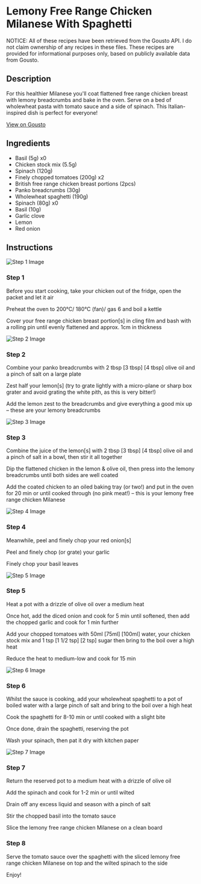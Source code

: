 # Lemony Free Range Chicken Milanese With Spaghetti

NOTICE: All of these recipes have been retrieved from the Gousto API. I do not claim ownership of any recipes in these files. These recipes are provided for informational purposes only, based on publicly available data from Gousto.

## Description

For this healthier Milanese you'll coat flattened free range chicken breast with lemony breadcrumbs and bake in the oven. Serve on a bed of wholewheat pasta with tomato sauce and a side of spinach. This Italian-inspired dish is perfect for everyone!

[View on Gousto](https://www.gousto.co.uk/recipes/cookbook/lemony-free-range-chicken-milanese-with-spaghetti-and-tomato-sauce)

## Ingredients

- Basil (5g) x0
- Chicken stock mix (5.5g)
- Spinach (120g)
- Finely chopped tomatoes (200g) x2
- British free range chicken breast portions (2pcs)
- Panko breadcrumbs (30g)
- Wholewheat spaghetti (190g)
- Spinach (80g) x0
- Basil (10g)
- Garlic clove
- Lemon
- Red onion

## Instructions

![Step 1 Image](https://production-media.gousto.co.uk/cms/recipe-step-image/step-1-1691484725808-x200.jpg)

### Step 1

Before you start cooking, take your chicken out of the fridge, open the packet and let it air

Preheat the oven to 200°C/ 180°C (fan)/ gas 6 and boil a kettle

Cover your free range chicken breast portion[s] in cling film and bash with a rolling pin until evenly flattened and approx. 1cm in thickness

![Step 2 Image](https://production-media.gousto.co.uk/cms/recipe-step-image/step-2-1691484730808-x200.jpg)

### Step 2

Combine your panko breadcrumbs with 2 tbsp <span class="text-purple">[3 tbsp]</span> <span class="text-danger">[4 tbsp]</span> olive oil and a pinch of salt on a large plate

Zest half your lemon[s] (try to grate lightly with a micro-plane or sharp box grater and avoid grating the white pith, as this is very bitter!)

Add the lemon zest to the breadcrumbs and give everything a good mix up – these are your lemony breadcrumbs

![Step 3 Image](https://production-media.gousto.co.uk/cms/recipe-step-image/step-3-1691484737656-x200.jpg)

### Step 3

Combine the juice of the lemon[s] with 2 tbsp <span class="text-purple">[3 tbsp]</span> <span class="text-danger">[4 tbsp]</span> olive oil and a pinch of salt in a bowl, then stir it all together

Dip the flattened chicken in the lemon & olive oil, then press into the lemony breadcrumbs until both sides are well coated

Add the coated chicken to an oiled baking tray (or two!) and put in the oven for 20 min or until cooked through (no pink meat!) – this is your lemony free range chicken Milanese

![Step 4 Image](https://production-media.gousto.co.uk/cms/recipe-step-image/step-4-1691484743008-x200.jpg)

### Step 4

Meanwhile, peel and finely chop your red onion[s]

Peel and finely chop (or grate) your garlic

Finely chop your basil leaves

![Step 5 Image](https://production-media.gousto.co.uk/cms/recipe-step-image/step-5-1691484749542-x200.jpg)

### Step 5

Heat a pot with a drizzle of olive oil over a medium heat

Once hot, add the diced onion and cook for 5 min until softened, then add the chopped garlic and cook for 1 min further

Add your chopped tomatoes with 50ml<span class="text-danger"> <span class="text-purple">[75ml]</span> [100ml]</span> water, your chicken stock mix and<span class="text-danger"> </span>1 tsp <span class="text-purple">[1 1/2 tsp]</span><span class="text-danger"> [2 tsp]</span> sugar<span class="text-danger"> </span>then bring to the boil over a high heat

Reduce the heat to medium-low and cook for 15 min

![Step 6 Image](https://production-media.gousto.co.uk/cms/recipe-step-image/step-6-1691484757485-x200.jpg)

### Step 6

Whilst the sauce is cooking, add your wholewheat spaghetti to a pot of boiled water with a large pinch of salt and bring to the boil over a high heat

Cook the spaghetti for 8-10 min or until cooked with a slight bite

Once done, drain the spaghetti, reserving the pot

Wash your spinach, then pat it dry with kitchen paper

![Step 7 Image](https://production-media.gousto.co.uk/cms/recipe-step-image/step-7-1691484775503-x200.jpg)

### Step 7

Return the reserved pot to a medium heat with a drizzle of olive oil

Add the spinach and cook for 1-2 min or until wilted

Drain off any excess liquid and season with a pinch of salt

Stir the chopped basil into the tomato sauce

Slice the lemony free range chicken Milanese on a clean board

### Step 8

Serve the tomato sauce over the spaghetti with the sliced lemony free range chicken Milanese on top and the wilted spinach to the side

Enjoy!

